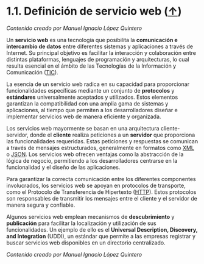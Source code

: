 # 1.1. Definición de servicio web ([↑](README.md))

_Contenido creado por Manuel Ignacio López Quintero_

Un **servicio web** es una tecnología que posibilita la **comunicación e intercambio de datos** entre diferentes sistemas y aplicaciones a través de Internet. Su principal objetivo es facilitar la interacción y colaboración entre distintas plataformas, lenguajes de programación y arquitecturas, lo cual resulta esencial en el ámbito de las Tecnologías de la Información y Comunicación ([TIC](https://en.wikipedia.org/wiki/Information_and_communications_technology)).

La esencia de un servicio web radica en su capacidad para proporcionar funcionalidades específicas mediante un conjunto de **protocolos** y **estándares** universalmente aceptados y utilizados. Estos elementos garantizan la compatibilidad con una amplia gama de sistemas y aplicaciones, al tiempo que permiten a los desarrolladores diseñar e implementar servicios web de manera eficiente y organizada.

Los servicios web mayormente se basan en una arquitectura cliente-servidor, donde el **cliente** realiza peticiones a un **servidor** que proporciona las funcionalidades requeridas. Estas peticiones y respuestas se comunican a través de mensajes estructurados, generalmente en formatos como [XML](https://en.wikipedia.org/wiki/XML) o [JSON](https://en.wikipedia.org/wiki/JSON). Los servicios web ofrecen ventajas como la abstracción de la lógica de negocio, permitiendo a los desarrolladores centrarse en la funcionalidad y el diseño de las aplicaciones.

Para garantizar la correcta comunicación entre los diferentes componentes involucrados, los servicios web se apoyan en protocolos de transporte, como el Protocolo de Transferencia de Hipertexto ([HTTP](https://en.wikipedia.org/wiki/HTTP)). Estos protocolos son responsables de transmitir los mensajes entre el cliente y el servidor de manera segura y confiable.

Algunos servicios web emplean mecanismos de **descubrimiento** y **publicación** para facilitar la localización y utilización de sus funcionalidades. Un ejemplo de ello es el **Universal Description, Discovery, and Integration** (UDDI), un estándar que permite a las empresas registrar y buscar servicios web disponibles en un directorio centralizado.

_Contenido creado por Manuel Ignacio López Quintero_
